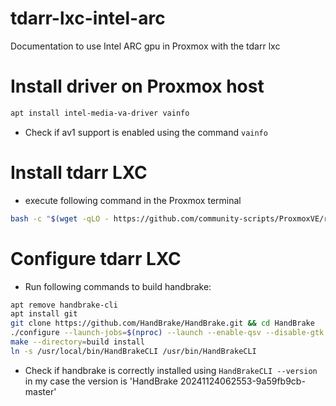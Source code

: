 # tdarr-lxc-intel-arc
Documentation to use Intel ARC gpu in Proxmox with the tdarr lxc

# Install driver on Proxmox host
```bash
apt install intel-media-va-driver vainfo
```
- Check if av1 support is enabled using the command `vainfo`

# Install tdarr LXC
- execute following command in the Proxmox terminal
```bash
bash -c "$(wget -qLO - https://github.com/community-scripts/ProxmoxVE/raw/main/ct/tdarr.sh)"
```

# Configure tdarr LXC
- Run following commands to build handbrake:
```bash
apt remove handbrake-cli
apt install git
git clone https://github.com/HandBrake/HandBrake.git && cd HandBrake
./configure --launch-jobs=$(nproc) --launch --enable-qsv --disable-gtk
make --directory=build install
ln -s /usr/local/bin/HandBrakeCLI /usr/bin/HandBrakeCLI
```
- Check if handbrake is correctly installed using `HandBrakeCLI --version` in my case the version is 'HandBrake 20241124062553-9a59fb9cb-master'
